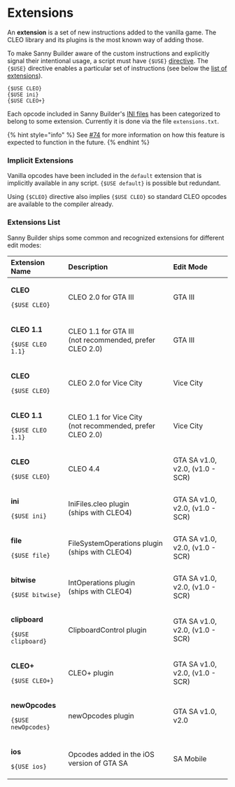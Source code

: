 # Extensions

An **extension** is a set of new instructions added to the vanilla game. The CLEO library and its plugins is the most known way of adding those. 

To make Sanny Builder aware of the custom instructions and explicitly signal their intentional usage, a script must have `{$USE}` [directive](../coding/directives.md#usduse). The `{$USE}` directive enables a particular set of instructions \(see below the [list of extensions](extensions.md#extensions-list)\).

```text
{$USE CLEO}
{$USE ini}
{$USE CLEO+}
```

Each opcode included in Sanny Builder's [INI files](opcodes-list-scm.ini.md) has been categorized to belong to some extension. Currently it is done via the file `extensions.txt`. 

{% hint style="info" %}
See [\#74](https://github.com/sannybuilder/dev/issues/74) for more information on how this feature is expected to function in the future.
{% endhint %}

### Implicit Extensions

Vanilla opcodes have been included in the `default` extension that is implicitly available in any script. `{$USE default}` is possible but redundant. 

Using `{$CLEO}` directive also implies `{$USE CLEO}` so standard CLEO opcodes are available to the compiler already.

### Extensions List

Sanny Builder ships some common and recognized extensions for different edit modes:

<table>
  <thead>
    <tr>
      <th style="text-align:left">Extension Name</th>
      <th style="text-align:left">Description</th>
      <th style="text-align:left">Edit Mode</th>
    </tr>
  </thead>
  <tbody>
    <tr>
      <td style="text-align:left">
        <p><b>CLEO</b>
        </p>
        <p><code>{$USE CLEO}</code>
        </p>
      </td>
      <td style="text-align:left">CLEO 2.0 for GTA III</td>
      <td style="text-align:left">GTA III</td>
    </tr>
    <tr>
      <td style="text-align:left">
        <p><b>CLEO 1.1</b>
        </p>
        <p><code>{$USE CLEO 1.1}</code>
        </p>
      </td>
      <td style="text-align:left">CLEO 1.1 for GTA III
        <br />(not recommended, prefer CLEO 2.0)</td>
      <td style="text-align:left">GTA III</td>
    </tr>
    <tr>
      <td style="text-align:left">
        <p><b>CLEO</b>
        </p>
        <p><code>{$USE CLEO}</code>
        </p>
      </td>
      <td style="text-align:left">CLEO 2.0 for Vice City</td>
      <td style="text-align:left">Vice City</td>
    </tr>
    <tr>
      <td style="text-align:left">
        <p><b>CLEO 1.1</b>
        </p>
        <p><code>{$USE CLEO 1.1}</code>
        </p>
      </td>
      <td style="text-align:left">CLEO 1.1 for Vice City
        <br />(not recommended, prefer CLEO 2.0)</td>
      <td style="text-align:left">Vice City</td>
    </tr>
    <tr>
      <td style="text-align:left">
        <p><b>CLEO</b>
        </p>
        <p><code>{$USE CLEO}</code>
        </p>
      </td>
      <td style="text-align:left">CLEO 4.4</td>
      <td style="text-align:left">GTA SA v1.0, v2.0, (v1.0 - SCR)</td>
    </tr>
    <tr>
      <td style="text-align:left">
        <p><b>ini</b>
        </p>
        <p><code>{$USE ini}</code>
        </p>
      </td>
      <td style="text-align:left">IniFiles.cleo plugin
        <br />(ships with CLEO4)</td>
      <td style="text-align:left">GTA SA v1.0, v2.0, (v1.0 - SCR)</td>
    </tr>
    <tr>
      <td style="text-align:left">
        <p><b>file</b>
        </p>
        <p><code>{$USE file}</code>
        </p>
      </td>
      <td style="text-align:left">FileSystemOperations plugin
        <br />(ships with CLEO4)</td>
      <td style="text-align:left">GTA SA v1.0, v2.0, (v1.0 - SCR)</td>
    </tr>
    <tr>
      <td style="text-align:left">
        <p><b>bitwise</b>
        </p>
        <p><code>{$USE bitwise}</code>
        </p>
      </td>
      <td style="text-align:left">IntOperations plugin
        <br />(ships with CLEO4)</td>
      <td style="text-align:left">GTA SA v1.0, v2.0, (v1.0 - SCR)</td>
    </tr>
    <tr>
      <td style="text-align:left">
        <p><b>clipboard</b>
        </p>
        <p><code>{$USE clipboard}</code>
        </p>
      </td>
      <td style="text-align:left">ClipboardControl plugin</td>
      <td style="text-align:left">GTA SA v1.0, v2.0, (v1.0 - SCR)</td>
    </tr>
    <tr>
      <td style="text-align:left">
        <p><b>CLEO+</b>
        </p>
        <p><code>{$USE CLEO+}</code>
        </p>
      </td>
      <td style="text-align:left">CLEO+ plugin</td>
      <td style="text-align:left">GTA SA v1.0, v2.0, (v1.0 - SCR)</td>
    </tr>
    <tr>
      <td style="text-align:left">
        <p><b>newOpcodes</b>
        </p>
        <p><code>{$USE newOpcodes}</code>
        </p>
      </td>
      <td style="text-align:left">newOpcodes plugin</td>
      <td style="text-align:left">GTA SA v1.0, v2.0</td>
    </tr>
    <tr>
      <td style="text-align:left">
        <p><b>ios</b>
        </p>
        <p><code>${USE ios}</code>
        </p>
      </td>
      <td style="text-align:left">Opcodes added in the iOS version of GTA SA</td>
      <td style="text-align:left">SA Mobile</td>
    </tr>
  </tbody>
</table>



